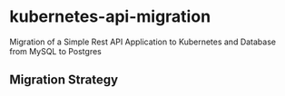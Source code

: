 # kubernetes-api-migration
Migration of a Simple Rest API Application to Kubernetes and Database from MySQL to Postgres

## Migration Strategy
